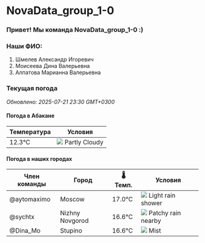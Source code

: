 # NovaData_group_1-0
### Привет! Мы команда NovaData_group_1-0 :)

### Наши ФИО:
1. Шмелев Александр Игоревич
2. Моисеева Дина Валерьевна
3. Алпатова Марианна Валерьевна

### Текущая погода
<!-- WEATHER:START -->
_Обновлено: 2025-07-21 23:30 GMT+0300_

#### Погода в Абакане

| Температура | Условия |
|-------------|----------|
| 12.3°C     | ![](https://cdn.weatherapi.com/weather/64x64/night/116.png) Partly Cloudy |

#### Погода в наших городах

| Член команды  | Город               | 🌡️ Темп.  | Условия          |
|---------------|---------------------|-----------|--------------------|
| @aytomaximo    | Moscow              |   17.0°C | ![](https://cdn.weatherapi.com/weather/64x64/night/353.png) Light rain shower |
| @sychtx        | Nizhny Novgorod     |   16.6°C | ![](https://cdn.weatherapi.com/weather/64x64/night/176.png) Patchy rain nearby |
| @Dina_Mo       | Stupino             |   16.6°C | ![](https://cdn.weatherapi.com/weather/64x64/night/143.png) Mist         |

<!-- WEATHER:END -->
